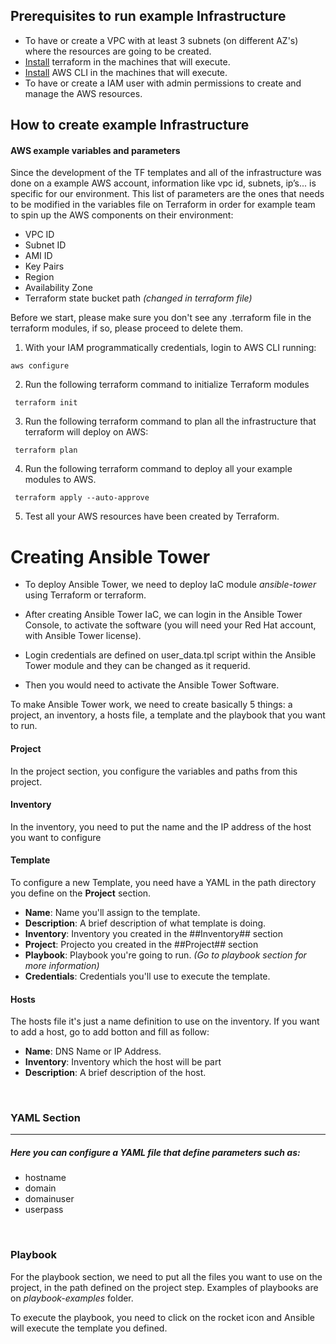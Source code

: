 ## Prerequisites to run example Infrastructure 
* To have or create a VPC with at least 3 subnets (on different AZ's) where the resources are going to be created.
* [Install](https://learn.hashicorp.com/tutorials/terraform/install-cli) terraform in the machines that will execute.
* [Install](https://docs.aws.amazon.com/cli/latest/userguide/getting-started-install.html) AWS CLI in the machines that will execute.
* To have or create a IAM user with admin permissions to create and manage the AWS resources.
## How to create example Infrastructure
#### AWS example variables and parameters
Since the development of the TF templates and all of the infrastructure was done on a example AWS account, information like vpc id, subnets, ip’s... is specific for our
environment.
This list of parameters are the ones that needs to be modified in the variables file on Terraform in order for example team to spin up the AWS components on their environment:
* VPC ID
* Subnet ID
* AMI ID
* Key Pairs
* Region
* Availability Zone
* Terraform state bucket path *(changed in terraform file)*

Before we start, please make sure you don't see any .terraform file in the terraform modules, if so, please proceed to delete them. 
1. With your IAM programmatically credentials, login to  AWS CLI running:
```shell
aws configure
 ```
2. Run the following terraform command to initialize Terraform modules 
```shell
 terraform init 
 ```
3. Run the following terraform command to plan all the infrastructure that terraform will deploy on AWS:
```shell
 terraform plan 
 ```
4. Run the following terraform command to deploy all your example modules to AWS.
```shell
 terraform apply --auto-approve 
 ```
5. Test all your AWS resources have been created by Terraform.

# Creating Ansible Tower

- To deploy Ansible Tower, we need to deploy IaC module *ansible-tower* using Terraform or terraform.

- After creating Ansible Tower IaC, we can login in the Ansible Tower Console, to activate the software (you will need your Red Hat account, with Ansible Tower license).

- Login credentials are defined on user_data.tpl script within the Ansible Tower module and they can be changed as it requerid.

- Then you would need to activate the Ansible Tower Software.


To make Ansible Tower work, we need to create basically 5 things: a project, an inventory, a hosts file, a template and the playbook that you want to run.

#### Project

In the project section, you configure the variables and paths from this project.


#### Inventory 

In the inventory, you need to put the name and the IP address of the host you want to configure 


#### Template

To configure a new Template, you need have a YAML in the path directory you define on the **Project** section.
+ **Name**: Name you'll assign to the template.
+ **Description**: A brief description of what template is doing.
+ **Inventory**: Inventory you created in the ##Inventory## section
+ **Project**: Projecto you created in the ##Project## section
+ **Playbook**: Playbook you're going to run. *(Go to playbook section for more information)*
+ **Credentials**: Credentials you'll use to execute the template.


#### Hosts

The hosts file it's just a name definition to use on the inventory. If you want to add a host, go to add botton and fill as follow:
+ **Name**: DNS Name or IP Address.
+ **Inventory**: Inventory which the host will be part
+ **Description**: A brief description of the host.  
<br>

### YAML Section
---
##### Here you can configure a YAML file that define parameters such as: 
+ hostname
+ domain
+ domainuser
+ userpass
<br>

### Playbook

For the playbook section, we need to put all the files you want to use on the project, in the path defined on the project step. Examples of playbooks are on *playbook-examples* folder.


To execute the playbook, you need to click on the rocket icon and Ansible will execute the template you defined.








